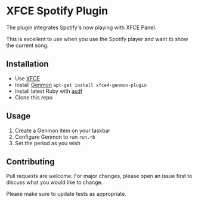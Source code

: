 # XFCE Spotify Plugin

The plugin integrates Spotify's now playing with XFCE Panel.

This is excellent to use when you use the Spotify player and want to show the current song.

## Installation

* Use [XFCE](https://xfce.org/)
* Install [Genmon](https://docs.xfce.org/panel-plugins/xfce4-genmon-plugin) `apt-get install xfce4-genmon-plugin`
* Install latest Ruby with [asdf](https://github.com/asdf-vm/asdf)
* Clone this repo

## Usage

1. Create a Genmon item on your taskbar
2. Configure Genmon to run `run.rb`
3. Set the period as you wish

## Contributing

Pull requests are welcome. For major changes, please open an issue first to discuss what you would like to change.

Please make sure to update tests as appropriate.
